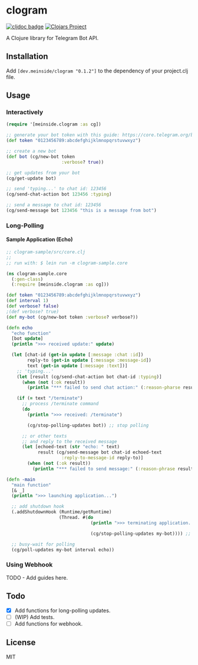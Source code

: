 # clogram

[![cljdoc badge](https://cljdoc.org/badge/dev.meinside/clogram)](https://cljdoc.org/d/dev.meinside/clogram/CURRENT)
[![Clojars Project](https://img.shields.io/clojars/v/dev.meinside/clogram.svg)](https://clojars.org/dev.meinside/clogram)

A Clojure library for Telegram Bot API.

## Installation

Add `[dev.meinside/clogram "0.1.2"]` to the dependency of your project.clj file.

## Usage

### Interactively

```clojure
(require '[meinside.clogram :as cg])

;; generate your bot token with this guide: https://core.telegram.org/bots#3-how-do-i-create-a-bot
(def token "0123456789:abcdefghijklmnopqrstuvwxyz")

;; create a new bot
(def bot (cg/new-bot token
                     :verbose? true))

;; get updates from your bot
(cg/get-update bot)

;; send 'typing...' to chat id: 123456
(cg/send-chat-action bot 123456 :typing)

;; send a message to chat id: 123456
(cg/send-message bot 123456 "this is a message from bot")
```

### Long-Polling

#### Sample Application (Echo)

```clojure
;; clogram-sample/src/core.clj
;;
;; run with: $ lein run -m clogram-sample.core

(ns clogram-sample.core
  (:gen-class)
  (:require [meinside.clogram :as cg]))

(def token "0123456789:abcdefghijklmnopqrstuvwxyz")
(def interval 1)
(def verbose? false)
;(def verbose? true)
(def my-bot (cg/new-bot token :verbose? verbose?))

(defn echo
  "echo function"
  [bot update]
  (println ">>> received update:" update)

  (let [chat-id (get-in update [:message :chat :id])
        reply-to (get-in update [:message :message-id])
        text (get-in update [:message :text])]
    ;; 'typing...'
    (let [result (cg/send-chat-action bot chat-id :typing)]
      (when (not (:ok result))
        (println "*** failed to send chat action:" (:reason-pharse result))))

    (if (= text "/terminate")
      ;; process /terminate command
      (do
        (println ">>> received: /terminate")

        (cg/stop-polling-updates bot)) ;; stop polling

      ;; or other texts
      ;; and reply to the received message
      (let [echoed-text (str "echo: " text)
            result (cg/send-message bot chat-id echoed-text
                     :reply-to-message-id reply-to)]
        (when (not (:ok result))
          (println "*** failed to send message:" (:reason-phrase result)))))))

(defn -main
  "main function"
  [& _]
  (println ">>> launching application...")

  ;; add shutdown hook
  (.addShutdownHook (Runtime/getRuntime)
                    (Thread. #(do
                                (println ">>> terminating application...")

                                (cg/stop-polling-updates my-bot)))) ;; stop polling

  ;; busy-wait for polling
  (cg/poll-updates my-bot interval echo))

```

### Using Webhook

TODO - Add guides here.

## Todo

- [x] Add functions for long-polling updates.
- [ ] (WIP) Add tests.
- [ ] Add functions for webhook.

## License

MIT

